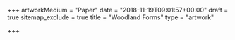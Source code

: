 +++
artworkMedium = "Paper"
date = "2018-11-19T09:01:57+00:00"
draft = true
sitemap_exclude = true
title = "Woodland Forms"
type = "artwork"

+++
